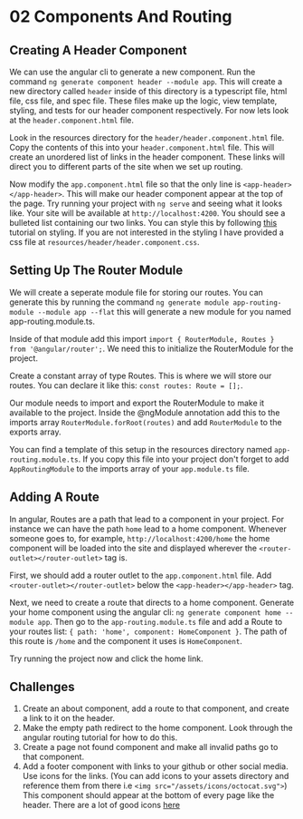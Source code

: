 # 02 Components And Routing

## Creating A Header Component
We can use the angular cli to generate a new component.  Run the command `ng generate component header --module app`.  This will create a new directory called `header` inside of this directory is a typescript file, html file, css file, and spec file.  These files make up the logic, view template, styling, and tests for our header component respectively.  For now lets look at the `header.component.html` file.

Look in the resources directory for the `header/header.component.html` file.  Copy the contents of this into your `header.component.html` file.  This will create an unordered list of links in the header component.  These links will direct you to different parts of the site when we set up routing.

Now modify the `app.component.html` file so that the only line is `<app-header></app-header>`.  This will make our header component appear at the top of the page.  Try running your project with `ng serve` and seeing what it looks like.  Your site will be available at `http://localhost:4200`.  You should see a bulleted list containing our two links.  You can style this by following [this](https://www.w3schools.com/Css/css_navbar.asp) tutorial on styling.  If you are not interested in the styling I have provided a css file at `resources/header/header.component.css`.

## Setting Up The Router Module
We will create a seperate module file for storing our routes.  You can generate this by running the command `ng generate module app-routing-module --module app --flat` this will generate a new module for you named app-routing.module.ts.  

Inside of that module add this import `import { RouterModule, Routes } from '@angular/router';`.  We need this to initialize the RouterModule for the project.  

Create a constant array of type Routes.  This is where we will store our routes.  You can declare it like this: `const routes: Route = [];`.

Our module needs to import and export the RouterModule to make it available to the project.  Inside the @ngModule annotation add this to the imports array `RouterModule.forRoot(routes)` and add `RouterModule` to the exports array.

You can find a template of this setup in the resources directory named `app-routing.module.ts`.  If you copy this file into your project don't forget to add `AppRoutingModule` to the imports array of your `app.module.ts` file.

## Adding A Route
In angular, Routes are a path that lead to a component in your project.  For instance we can have the path `home` lead to a home component.  Whenever someone goes to, for example, `http://localhost:4200/home` the home component will be loaded into the site and displayed wherever the `<router-outlet></router-outlet>` tag is.  

First, we should add a router outlet to the `app.component.html` file.  Add `<router-outlet></router-outlet>` below the `<app-header></app-header>` tag.

Next, we need to create a route that directs to a home component.  Generate your home component using the angular cli: `ng generate component home --module app`.  Then go to the `app-routing.module.ts` file and add a Route to your routes list: `{ path: 'home', component: HomeComponent }`.  The path of this route is `/home` and the component it uses is `HomeComponent`. 

Try running the project now and click the home link.

## Challenges 

1. Create an about component, add a route to that component, and create a link to it on the header.
2. Make the empty path redirect to the home component. Look through the angular routing tutorial for how to do this.
3. Create a page not found component and make all invalid paths go to that component.
4. Add a footer component with links to your github or other social media.  Use icons for the links. (You can add icons to your assets directory and reference them from there i.e `<img src="/assets/icons/octocat.svg">`) This component should appear at the bottom of every page like the header. There are a lot of good icons [here](https://unpkg.com/browse/simple-icons@1.19.1/icons/)
